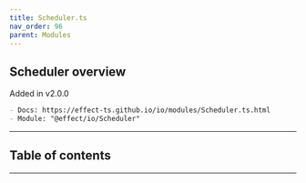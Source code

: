 ```yaml
---
title: Scheduler.ts
nav_order: 96
parent: Modules
---
```


## Scheduler overview

Added in v2.0.0

```md
- Docs: https://effect-ts.github.io/io/modules/Scheduler.ts.html
- Module: "@effect/io/Scheduler"
```

---

<h2 class="text-delta">Table of contents</h2>

---
